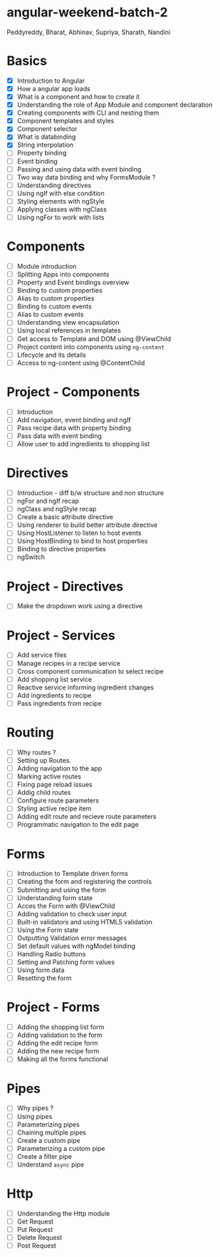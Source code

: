 # angular-weekend-batch-2
Peddyreddy, Bharat, Abhinav, Supriya, Sharath, Nandini

# Basics
- [X] Introduction to Angular
- [X] How a angular app loads
- [X] What is a component and how to create it
- [X] Understanding the role of App Module and component declaration
- [X] Creating components with CLI and nesting them
- [X] Component templates and styles
- [X] Component selector
- [X] What is databinding
- [X] String interpolation
- [ ] Property binding
- [ ] Event binding
- [ ] Passing and using data with event binding
- [ ] Two way data binding and why FormsModule ?
- [ ] Understanding directives
- [ ] Using ngIf with else condition
- [ ] Styling elements with ngStyle
- [ ] Applying classes with ngClass
- [ ] Using ngFor to work with lists

# Components
- [ ] Module introduction
- [ ] Splitting Apps into components
- [ ] Property and Event bindings overview
- [ ] Binding to custom properties
- [ ] Alias to custom properties
- [ ] Binding to custom events
- [ ] Alias to custom events
- [ ] Understanding view encapsulation
- [ ] Using local references in templates
- [ ] Get access to Template and DOM using @ViewChild
- [ ] Project content into components using `ng-content`
- [ ] Lifecycle and its details
- [ ] Access to ng-content using @ContentChild

# Project - Components
- [ ] Introduction
- [ ] Add navigation, event binding and ngIf
- [ ] Pass recipe data with property binding
- [ ] Pass data with event binding
- [ ] Allow user to add ingredients to shopping list

# Directives
- [ ] Introduction - diff b/w structure and non structure
- [ ] ngFor and ngIf recap
- [ ] ngClass and ngStyle recap
- [ ] Create a basic attribute directive
- [ ] Using renderer to build better attribute directive
- [ ] Using HostListener to listen to host events
- [ ] Using HostBinding to bind to host properties
- [ ] Binding to directive properties
- [ ] ngSwitch

# Project - Directives
- [ ] Make the dropdown work using a directive

# Project - Services
- [ ] Add service files
- [ ] Manage recipes in a recipe service
- [ ] Cross component communication to select recipe
- [ ] Add shopping list service
- [ ] Reactive service informing ingredient changes
- [ ] Add ingredients to recipe
- [ ] Pass ingredients from recipe

# Routing
- [ ] Why routes ?
- [ ] Setting up Routes.
- [ ] Adding navigation to the app
- [ ] Marking active routes
- [ ] Fixing page reload issues
- [ ] Addig child routes
- [ ] Configure route parameters
- [ ] Styling active recipe item
- [ ] Adding edit route and recieve route parameters
- [ ] Programmatic navigation to the edit page

# Forms
- [ ] Introduction to Template driven forms
- [ ] Creating the form and registering the controls
- [ ] Submitting and using the form
- [ ] Understanding form state
- [ ] Acces the Form with @ViewChild
- [ ] Adding validation to check user input
- [ ] Built-in validators and using HTML5 validation
- [ ] Using the Form state
- [ ] Outputting Validation error messages
- [ ] Set default values with ngModel binding
- [ ] Handling Radio buttons
- [ ] Setting and Patching form values
- [ ] Using form data
- [ ] Resetting the form

# Project - Forms
- [ ] Adding the shopping list form
- [ ] Adding validation to the form
- [ ] Adding the edit recipe form
- [ ] Adding the new recipe form
- [ ] Making all the forms functional

# Pipes
- [ ] Why pipes ?
- [ ] Using pipes
- [ ] Parameterizing pipes
- [ ] Chaining multiple pipes
- [ ] Create a custom pipe
- [ ] Parameterizing a custom pipe
- [ ] Create a filter pipe
- [ ] Understand `async` pipe

# Http
- [ ] Understanding the Http module
- [ ] Get Request
- [ ] Put Request
- [ ] Delete Request
- [ ] Post Request
